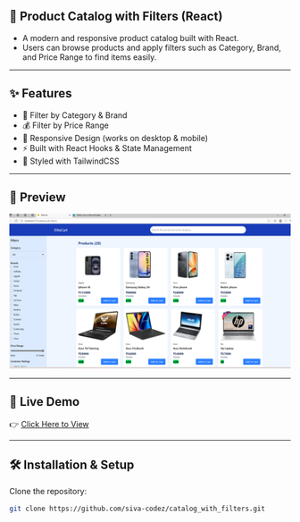 ## 🛒 Product Catalog with Filters (React)

   - A modern and responsive product catalog built with React.  
   - Users can browse products and apply filters such as Category, Brand, and Price Range to find items easily.

---

## ✨ Features
- 🔎 Filter by Category & Brand
- 💰 Filter by Price Range
- 📱 Responsive Design (works on desktop & mobile)
- ⚡ Built with React Hooks & State Management
- 🎨 Styled with TailwindCSS

---

## 📸 Preview

![Quiz App Screenshot](./src/assets/images/catalogscreenshot.png)

---

## 🚀 Live Demo
👉 [Click Here to View](https://siva-codez.github.io/catalog_with_filters/)  

---

## 🛠️ Installation & Setup

Clone the repository:
```bash
git clone https://github.com/siva-codez/catalog_with_filters.git
